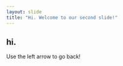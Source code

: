 ```yaml
---
layout: slide
title: "Hi. Welcome to our second slide!"
---
```

hi.
---
Use the left arrow to go back!
